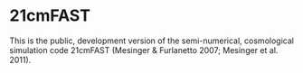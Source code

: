 # 21cmFAST

This is the public, development version of the semi-numerical, cosmological simulation code 21cmFAST (Mesinger & Furlanetto 2007; Mesinger et al. 2011).
